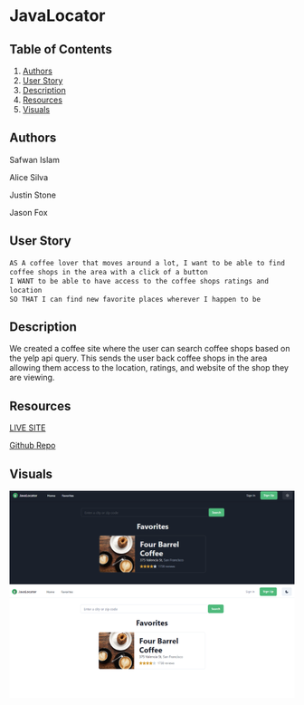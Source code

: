 # JavaLocator
## Table of Contents 
 1. [Authors](#authors)
 2. [User Story](#user-story)
 3. [Description](#description)
 4. [Resources](#resources)
 5. [Visuals](#visuals)

## Authors
Safwan Islam

Alice Silva

Justin Stone

Jason Fox

## User Story

```
AS A coffee lover that moves around a lot, I want to be able to find coffee shops in the area with a click of a button
I WANT to be able to have access to the coffee shops ratings and location
SO THAT I can find new favorite places wherever I happen to be
```
## Description
We created a coffee site where the user can search coffee shops based on the yelp api query. This sends the user back coffee shops in the area allowing them access to the location, ratings, and website of the shop they are viewing. 

## Resources
[LIVE SITE](https://java-locator.herokuapp.com/)

[Github Repo](https://github.com/alicessilva22/Java-Locator)

## Visuals

![Homepage](./assets/images/image.png)
![Homepage light](./assets/images/image_720.png)
